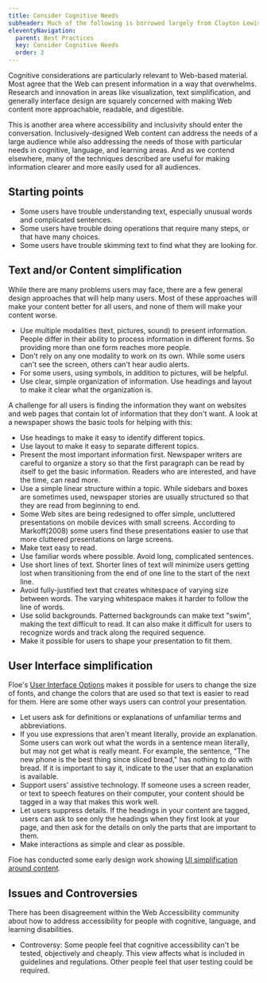 ```yaml
---
title: Consider Cognitive Needs
subheader: Much of the following is borrowed largely from Clayton Lewis (http://spot.colorado.edu/~clayton/)
eleventyNavigation:
  parent: Best Practices
  key: Consider Cognitive Needs
  order: 3
---
```


Cognitive considerations are particularly relevant to Web-based material. Most agree that the Web can present
information in a way that overwhelms. Research and innovation in areas like visualization, text simplification, and
generally interface design are squarely concerned with making Web content more approachable, readable, and digestible.

This is another area where accessibility and inclusivity should enter the conversation. Inclusively-designed Web
content can address the needs of a large audience while also addressing the needs of those with particular needs in
cognitive, language, and learning areas. And as we contend elsewhere, many of the techniques described are useful for
making information clearer and more easily used for all audiences.

## Starting points

* Some users have trouble understanding text, especially unusual words and complicated sentences.
* Some users have trouble doing operations that require many steps, or that have many choices.
* Some users have trouble skimming text to find what they are looking for.

## Text and/or Content simplification

While there are many problems users may face, there are a few general design approaches that will help many users.
Most of these approaches will make your content better for all users, and none of them will make your content worse.

* Use multiple modalities (text, pictures, sound) to present information. People differ in their ability to process
information in different forms. So providing more than one form reaches more people.
* Don't rely on any one modality to work on its own. While some users can't see the screen, others can't hear audio
alerts.
* For some users, using symbols, in addition to pictures, will be helpful.
* Use clear, simple organization of information. Use headings and layout to make it clear what the organization is.

A challenge for all users is finding the information they want on websites and web pages that contain  lot of
information that they don't want. A look at a newspaper shows the basic tools for helping with this:

* Use headings to make it easy to identify different topics.
* Use layout to make it easy to separate different topics.
* Present the most important information first. Newspaper writers are careful to organize a story so that the first
paragraph can be read by itself to get the basic information. Readers who are interested, and have the time, can read
more.
* Use a simple linear structure within a topic. While sidebars and boxes are sometimes used, newspaper stories are
usually structured so that they are read from beginning to end.
* Some Web sites are being redesigned to offer simple, uncluttered presentations on mobile devices with small screens.
According to Markoff(2008) some users find these presentations easier to use that more cluttered presentations on
large screens.
* Make text easy to read.
* Use familiar words where possible. Avoid long, complicated sentences.
* Use short lines of text. Shorter lines of text will minimize users getting lost when transitioning from the end of
one line to the start of the next line.
* Avoid fully-justified text that creates whitespace of varying size between words. The varying whitespace makes it
harder to follow the line of words.
* Use solid backgrounds. Patterned backgrounds can make text "swim", making the text difficult to read. It can also
make it difficult for users to recognize words and track along the required sequence.
* Make it possible for users to shape your presentation to fit them.

## User Interface simplification

Floe's [User Interface Options](http://wiki.fluidproject.org/pages/viewpage.action?pageId=29959408) makes it possible
for users to change the size of fonts, and change the colors that are used so that text is easier to read for them.
Here are some other ways users can control your presentation.

* Let users ask for definitions or explanations of unfamiliar terms and abbreviations.
* If you use expressions that aren't meant literally, provide an explanation. Some users can work out what the words
in a sentence mean literally, but may not get what is really meant. For example, the sentence, "The new phone is the
best thing since sliced bread," has nothing to do with bread. If it is important to say it, indicate to the user that
an explanation is available.
* Support users' assistive technology. If someone uses a screen reader, or text to speech features on their computer,
your content should be tagged in a way that makes this work well.
* Let users suppress details. If the headings in your content are tagged, users can ask to see only the headings when
they first look at your page, and then ask for the details on only the parts that are important to them.
* Make interactions as simple and clear as possible.

Floe has conducted some early design work showing [UI simplification around content](http://wiki.fluidproject.org/display/fluid/%28Floe%29+Content+simplification+conceptualization).

## Issues and Controversies

There has been disagreement within the Web Accessibility community about how to address accessibility for people with
cognitive, language, and learning disabilities.

* Controversy: Some people feel that cognitive accessibility can't be tested, objectively and cheaply. This view
affects what is included in guidelines and regulations. Other people feel that user testing could be required.
